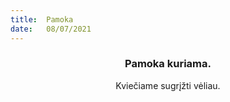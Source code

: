 ```yaml
---
title:  Pamoka
date:   08/07/2021
---
```


### <center>Pamoka kuriama.</center>
<center>Kviečiame sugrįžti vėliau.</center>